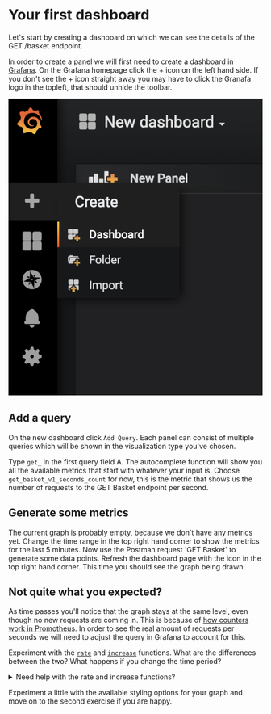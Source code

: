 # Your first dashboard

Let's start by creating a dashboard on which we can see the details of the GET /basket endpoint. 

In order to create a panel we will first need to create a dashboard in [Grafana](url). On the Grafana homepage click the + icon on the left hand side. If you don't see the + icon straight away you may have to click the Granafa logo in the topleft, that should unhide the toolbar. 

![Click the plus to create a new dashboard](images/create_new_dashboard.png ':size=250')
## Add a query
On the new dashboard click `Add Query`. Each panel can consist of multiple queries which will be shown in the visualization type you've chosen.

Type `get_` in the first query field A. The autocomplete function will show you all the available metrics that start with whatever your input is. Choose `get_basket_v1_seconds_count` for now, this is the metric that shows us the number of requests to the GET Basket endpoint per second.
## Generate some metrics
The current graph is probably empty, because we don't have any metrics yet. Change the time range in the top right hand corner to show the metrics for the last 5 minutes. Now use the Postman request 'GET Basket' to generate some data points. Refresh the dashboard page with the icon in the top right hand corner. This time you should see the graph being drawn.
## Not quite what you expected?
As time passes you'll notice that the graph stays at the same level, even though no new requests are coming in. This is because of [how counters work in Promotheus](https://www.robustperception.io/how-does-a-prometheus-counter-work). In order to see the real amount of requests per seconds we will need to adjust the query in Grafana to account for this. 

Experiment with the [`rate`](https://prometheus.io/docs/prometheus/latest/querying/functions/#rate) and [`increase`](https://prometheus.io/docs/prometheus/latest/querying/functions/#increase) functions. What are the differences between the two? What happens if you change the time period?

<details><summary>Need help with the rate and increase functions?</summary>
<p>

```
While editing the panel click the `Add query` button on the right, it will add an additional input field `B`
Query A: rate(get_basket_v1_seconds_count[1m])
Query B: increase(get_basket_v1_seconds_count[1m])
Enter a descriptive name in the respective legend fields. 
Clicking on the small colored line in front of the series, just below the graph, allow you to choose a color for the series.
```
<img src="images/rate_increase.png" width=500px><br/>
</p>
</details>

Experiment a little with the available styling options for your graph and move on to the second exercise if you are happy.